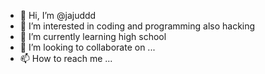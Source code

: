 - 👋 Hi, I’m @jajuddd
- 👀 I’m interested in coding and programming also hacking
- 🌱 I’m currently learning high school
- 💞️ I’m looking to collaborate on ...
- 📫 How to reach me ...

<!---
jajuddd/jajuddd is a ✨ special ✨ repository because its `README.md` (this file) appears on your GitHub profile.
You can click the Preview link to take a look at your changes.
--->
